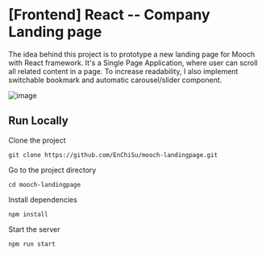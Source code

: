 # [Frontend] React -- Company Landing page
The idea behind this project is to prototype a new landing page for Mooch with React framework. It's a Single Page Application, where user can scroll all related content in a page. To increase readability, I also implement switchable bookmark and automatic carousel/slider component.

![image](https://github.com/EnChiSu/mooch-landingpage/blob/main/Demo.gif)


## Run Locally
Clone the project
```
git clone https://github.com/EnChiSu/mooch-landingpage.git
```

Go to the project directory
```
cd mooch-landingpage
```

Install dependencies
```
npm install
```

Start the server
```
npm run start
```
